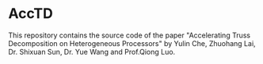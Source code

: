 # AccTD

This repository contains the source code of the paper "Accelerating Truss Decomposition on Heterogeneous Processors" by 
Yulin Che, Zhuohang Lai, Dr. Shixuan Sun, Dr. Yue Wang and Prof.Qiong Luo. 
